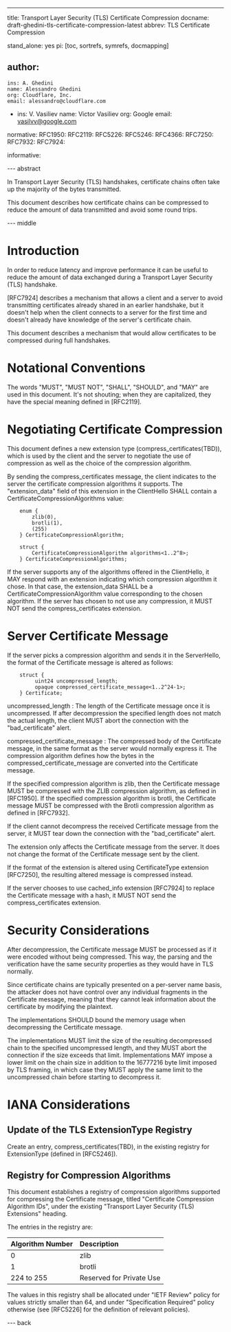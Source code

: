 ---
title: Transport Layer Security (TLS) Certificate Compression
docname: draft-ghedini-tls-certificate-compression-latest
abbrev: TLS Certificate Compression

stand_alone: yes
pi: [toc, sortrefs, symrefs, docmapping]

author:
 -
    ins: A. Ghedini
    name: Alessandro Ghedini
    org: Cloudflare, Inc.
    email: alessandro@cloudflare.com
 -
    ins: V. Vasiliev
    name: Victor Vasiliev
    org: Google
    email: vasilvv@google.com

normative:
  RFC1950:
  RFC2119:
  RFC5226:
  RFC5246:
  RFC4366:
  RFC7250:
  RFC7932:
  RFC7924:

informative:

--- abstract

In Transport Layer Security (TLS) handshakes, certificate chains often take up
the majority of the bytes transmitted.

This document describes how certificate chains can be compressed to reduce the
amount of data transmitted and avoid some round trips.

--- middle

# Introduction

In order to reduce latency and improve performance it can be useful to reduce
the amount of data exchanged during a Transport Layer Security (TLS) handshake.

[RFC7924] describes a mechanism that allows a client and a server to avoid
transmitting certificates already shared in an earlier handshake, but it
doesn't help when the client connects to a server for the first time and
doesn't already have knowledge of the server's certificate chain.

This document describes a mechanism that would allow certificates to be
compressed during full handshakes.

# Notational Conventions

The words "MUST", "MUST NOT", "SHALL", "SHOULD", and "MAY" are used in this
document.  It's not shouting; when they are capitalized, they have the special
meaning defined in [RFC2119].

# Negotiating Certificate Compression

This document defines a new extension type (compress_certificates(TBD)), which
is used by the client and the server to negotiate the use of compression as well
as the choice of the compression algorithm.

By sending the compress_certificates message, the client indicates to the server
the certificate compression algorithms it supports.  The "extension_data" field
of this extension in the ClientHello SHALL contain a
CertificateCompressionAlgorithms value:

~~~
    enum {
        zlib(0),
        brotli(1),
        (255)
    } CertificateCompressionAlgorithm;

    struct {
        CertificateCompressionAlgorithm algorithms<1..2^8>;
    } CertificateCompressionAlgorithms;
~~~

If the server supports any of the algorithms offered in the ClientHello, it MAY
respond with an extension indicating which compression algorithm it chose.  In
that case, the extension_data SHALL be a CertificateCompressionAlgorithm value
corresponding to the chosen algorithm.  If the server has chosen to not use any
compression, it MUST NOT send the compress_certificates extension.

# Server Certificate Message

If the server picks a compression algorithm and sends it in the ServerHello, the
format of the Certificate message is altered as follows:

~~~
    struct {
         uint24 uncompressed_length;
         opaque compressed_certificate_message<1..2^24-1>;
    } Certificate;
~~~

uncompressed_length
: The length of the Certificate message once it is uncompressed.  If after
  decompression the specified length does not match the actual length, the
  client MUST abort the connection with the "bad_certificate" alert.

compressed_certificate_message
: The compressed body of the Certificate message, in the same format as the
  server would normally express it. The compression algorithm defines how the
  bytes in the compressed_certificate_message are converted into the
  Certificate message.

If the specified compression algorithm is zlib, then the Certificate message
MUST be compressed with the ZLIB compression algorithm, as defined in [RFC1950].
If the specified compression algorithm is brotli, the Certificate message MUST
be compressed with the Brotli compression algorithm as defined in [RFC7932].

If the client cannot decompress the received Certificate message from the
server, it MUST tear down the connection with the "bad_certificate" alert.

The extension only affects the Certificate message from the server.  It does not
change the format of the Certificate message sent by the client.

If the format of the extension is altered using CertificateType extension
[RFC7250], the resulting altered message is compressed instead.

If the server chooses to use cached_info extension [RFC7924] to replace the
Certificate message with a hash, it MUST NOT send the compress_certificates
extension.

# Security Considerations

After decompression, the Certificate message MUST be processed as if it were
encoded without being compressed.  This way, the parsing and the verification
have the same security properties as they would have in TLS normally.

Since certificate chains are typically presented on a per-server name basis, the
attacker does not have control over any individual fragments in the Certificate
message, meaning that they cannot leak information about the certificate by
modifying the plaintext.

The implementations SHOULD bound the memory usage when decompressing the
Certificate message.

The implementations MUST limit the size of the resulting decompressed chain to
the specified uncompressed length, and they MUST abort the connection if the
size exceeds that limit.  Implementations MAY impose a lower limit on the chain
size in addition to the 16777216 byte limit imposed by TLS framing, in which
case they MUST apply the same limit to the uncompressed chain before starting to
decompress it.

# IANA Considerations

## Update of the TLS ExtensionType Registry

Create an entry, compress_certificates(TBD), in the existing registry for
ExtensionType (defined in [RFC5246]).

## Registry for Compression Algorithms

This document establishes a registry of compression algorithms supported for
compressing the Certificate message, titled "Certificate Compression Algorithm
IDs", under the existing "Transport Layer Security (TLS) Extensions" heading.

The entries in the registry are:

| Algorithm Number | Description              |
|:-----------------|:-------------------------|
| 0                | zlib                     |
| 1                | brotli                   |
| 224 to 255       | Reserved for Private Use |

The values in this registry shall be allocated under "IETF Review" policy for
values strictly smaller than 64, and under "Specification Required" policy
otherwise (see [RFC5226] for the definition of relevant policies).

--- back
